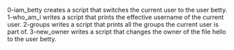 0-iam_betty creates a script that switches the current user to the user betty.
1-who_am_i writes a script that prints the effective username of the current user.
2-groups writes a script that prints all the groups the current user is part of.
3-new_owner writes a script that changes the owner of the file hello to the user betty. 